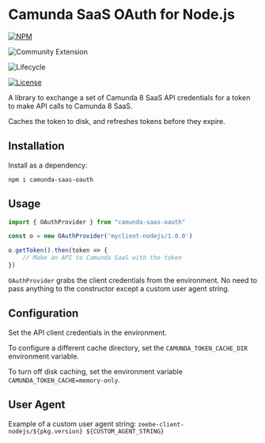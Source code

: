 # Camunda SaaS OAuth for Node.js

 [![NPM](https://nodei.co/npm/camunda-saas-oauth.png)](https://npmjs.org/package/camunda-saas-oauth) 

![Community Extension](https://img.shields.io/badge/Community%20Extension-An%20open%20source%20community%20maintained%20project-FF4700)

![Lifecycle](https://img.shields.io/badge/Lifecycle-Stable-brightgreen)

[![License](https://img.shields.io/badge/License-Apache%202.0-blue.svg)](https://opensource.org/licenses/Apache-2.0)

A library to exchange a set of Camunda 8 SaaS API credentials for a token to make API calls to Camunda 8 SaaS.

Caches the token to disk, and refreshes tokens before they expire.

## Installation

Install as a dependency:

```
npm i camunda-saas-oauth
```

## Usage

```typescript
import { OAuthProvider } from "camunda-saas-oauth"

const o = new OAuthProvider('myclient-nodejs/1.0.0')

o.getToken().then(token => {
    // Make an API to Camunda SaaS with the token
})
```

`OAuthProvider` grabs the client credentials from the environment. No need to pass anything to the constructor except a custom user agent string.

## Configuration

Set the API client credentials in the environment.

To configure a different cache directory, set the `CAMUNDA_TOKEN_CACHE_DIR` environment variable.

To turn off disk caching, set the environment variable `CAMUNDA_TOKEN_CACHE=memory-only`.

## User Agent

Example of a custom user agent string: `zeebe-client-nodejs/${pkg.version} ${CUSTOM_AGENT_STRING}`



